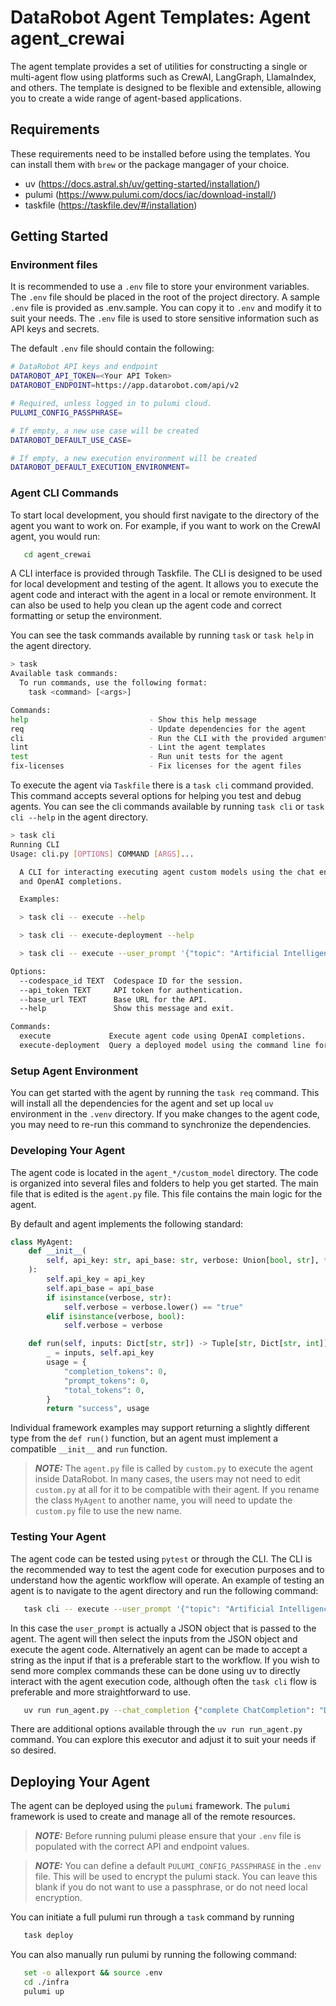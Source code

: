 # DataRobot Agent Templates: Agent agent_crewai

The agent template provides a set of utilities for constructing a single or multi-agent flow using platforms such
as CrewAI, LangGraph, LlamaIndex, and others. The template is designed to be flexible and extensible, allowing you
to create a wide range of agent-based applications.

## Requirements
These requirements need to be installed before using the templates. You can install them with `brew` or the package
mangager of your choice.
- uv (https://docs.astral.sh/uv/getting-started/installation/)
- pulumi (https://www.pulumi.com/docs/iac/download-install/)
- taskfile (https://taskfile.dev/#/installation)

## Getting Started
### Environment files
It is recommended to use a `.env` file to store your environment variables. The `.env` file should be placed in the
root of the project directory. A sample `.env` file is provided as .env.sample. You can copy it to `.env` and modify it
to suit your needs. The `.env` file is used to store sensitive information such as API keys and secrets.

The default `.env` file should contain the following:
```bash
# DataRobot API keys and endpoint
DATAROBOT_API_TOKEN=<Your API Token>
DATAROBOT_ENDPOINT=https://app.datarobot.com/api/v2

# Required, unless logged in to pulumi cloud.
PULUMI_CONFIG_PASSPHRASE=

# If empty, a new use case will be created
DATAROBOT_DEFAULT_USE_CASE=

# If empty, a new execution environment will be created
DATAROBOT_DEFAULT_EXECUTION_ENVIRONMENT=
```

### Agent CLI Commands
To start local development, you should first navigate to the directory of the agent you want to work on. For example,
if you want to work on the CrewAI agent, you would run:
```bash
   cd agent_crewai
```

A CLI interface is provided through Taskfile. The CLI is designed to be used for local development and testing of the
agent. It allows you to execute the agent code and interact with the agent in a local or remote environment. It can
also be used to help you clean up the agent code and correct formatting or setup the environment.

You can see the task commands available by running `task` or `task help` in the agent directory.

```bash
> task
Available task commands:
  To run commands, use the following format:
    task <command> [<args>]

Commands:
help                           - Show this help message
req                            - Update dependencies for the agent
cli                            - Run the CLI with the provided arguments or no arguments to see help.
lint                           - Lint the agent templates
test                           - Run unit tests for the agent
fix-licenses                   - Fix licenses for the agent files
```

To execute the agent via `Taskfile` there is a `task cli` command provided. This command accepts several options
for helping you test and debug agents. You can see the cli commands available by running `task cli` or
`task cli --help` in the agent directory.

```bash
> task cli
Running CLI
Usage: cli.py [OPTIONS] COMMAND [ARGS]...

  A CLI for interacting executing agent custom models using the chat endpoint
  and OpenAI completions.

  Examples:

  > task cli -- execute --help

  > task cli -- execute-deployment --help

  > task cli -- execute --user_prompt '{"topic": "Artificial Intelligence"}'

Options:
  --codespace_id TEXT  Codespace ID for the session.
  --api_token TEXT     API token for authentication.
  --base_url TEXT      Base URL for the API.
  --help               Show this message and exit.

Commands:
  execute             Execute agent code using OpenAI completions.
  execute-deployment  Query a deployed model using the command line for...
```

### Setup Agent Environment
You can get started with the agent by running the `task req` command. This will install all the dependencies for the agent
and set up local `uv` environment in the `.venv` directory. If you make changes to the agent code, you may need
to re-run this command to synchronize the dependencies.

### Developing Your Agent
The agent code is located in the `agent_*/custom_model` directory. The code is organized into several files and folders
to help you get started. The main file that is edited is the `agent.py` file. This file contains the main logic for the
agent.

By default and agent implements the following standard:
```python
class MyAgent:
    def __init__(
        self, api_key: str, api_base: str, verbose: Union[bool, str], **kwargs: Any
    ):
        self.api_key = api_key
        self.api_base = api_base
        if isinstance(verbose, str):
            self.verbose = verbose.lower() == "true"
        elif isinstance(verbose, bool):
            self.verbose = verbose

    def run(self, inputs: Dict[str, str]) -> Tuple[str, Dict[str, int]]:
        _ = inputs, self.api_key
        usage = {
            "completion_tokens": 0,
            "prompt_tokens": 0,
            "total_tokens": 0,
        }
        return "success", usage
```

Individual framework examples may support returning a slightly different type from the `def run()` function,
but an agent must implement a compatible `__init__` and `run` function.

> **_NOTE:_** The `agent.py` file is called by `custom.py` to execute the agent inside DataRobot. In many cases,
> the users may not need to edit `custom.py` at all for it to be compatible with their agent. If you rename the
> class `MyAgent` to another name, you will need to update the `custom.py` file to use the new name.

### Testing Your Agent
The agent code can be tested using `pytest` or through the CLI. The CLI is the recommended way to test the agent
code for execution purposes and to understand how the agentic workflow will operate. An example of testing an agent
is to navigate to the agent directory and run the following command:
```bash
   task cli -- execute --user_prompt '{"topic": "Artificial Intelligence"}'
```

In this case the `user_prompt` is actually a JSON object that is passed to the agent. The agent will then select the inputs
from the JSON object and execute the agent code. Alternatively an agent can be made to accept a string as the input
if that is a preferable start to the workflow. If you wish to send more complex commands these can be done
using uv to directly interact with the agent execution code, although often the `task cli` flow is preferable and more
straightforward to use.
```bash
   uv run run_agent.py --chat_completion {"complete ChatCompletion": "Dictionary"} --custom_model_dir "./custom_model"
```

There are additional options available through the `uv run run_agent.py` command. You can explore this executor and
adjust it to suit your needs if so desired.

## Deploying Your Agent
The agent can be deployed using the `pulumi` framework. The `pulumi` framework is used to create and manage
all of the remote resources.

> **_NOTE:_** Before running pulumi please ensure that your `.env` file is populated with the correct API and
> endpoint values.

> **_NOTE:_** You can define a default `PULUMI_CONFIG_PASSPHRASE` in the `.env` file. This will be used to encrypt
> the pulumi stack. You can leave this blank if you do not want to use a passphrase, or do not need local encryption.

You can initiate a full pulumi run through a `task` command by running
```bash
   task deploy
```

You can also manually run pulumi by running the following command:
```bash
   set -o allexport && source .env
   cd ./infra
   pulumi up
```
